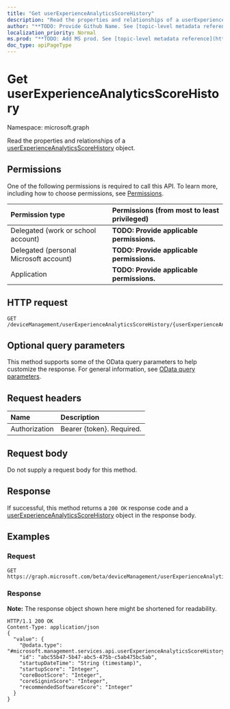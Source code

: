 ```yaml
---
title: "Get userExperienceAnalyticsScoreHistory"
description: "Read the properties and relationships of a userExperienceAnalyticsScoreHistory object."
author: "**TODO: Provide Github Name. See [topic-level metadata reference](https://msgo.azurewebsites.net/add/document/guidelines/metadata.html#topic-level-metadata)**"
localization_priority: Normal
ms.prod: "**TODO: Add MS prod. See [topic-level metadata reference](https://msgo.azurewebsites.net/add/document/guidelines/metadata.html#topic-level-metadata)**"
doc_type: apiPageType
---
```


# Get userExperienceAnalyticsScoreHistory

Namespace: microsoft.graph

Read the properties and relationships of a [userExperienceAnalyticsScoreHistory](../resources/userexperienceanalyticsscorehistory.md) object.

## Permissions
One of the following permissions is required to call this API. To learn more, including how to choose permissions, see [Permissions](/concepts/permissions-reference.md).

|Permission type|Permissions (from most to least privileged)|
|:---|:---|
|Delegated (work or school account)|**TODO: Provide applicable permissions.**|
|Delegated (personal Microsoft account)|**TODO: Provide applicable permissions.**|
|Application|**TODO: Provide applicable permissions.**|

## HTTP request

<!-- {
  "blockType": "ignored"
}
-->
``` http
GET /deviceManagement/userExperienceAnalyticsScoreHistory/{userExperienceAnalyticsScoreHistoryId}
```

## Optional query parameters
This method supports some of the OData query parameters to help customize the response. For general information, see [OData query parameters](/graph/query-parameters).

## Request headers
|Name|Description|
|:---|:---|
|Authorization|Bearer {token}. Required.|

## Request body
Do not supply a request body for this method.

## Response

If successful, this method returns a `200 OK` response code and a [userExperienceAnalyticsScoreHistory](../resources/userexperienceanalyticsscorehistory.md) object in the response body.

## Examples

### Request
<!-- {
  "blockType": "request",
  "name": "get_userexperienceanalyticsscorehistory"
}
-->
``` http
GET https://graph.microsoft.com/beta/deviceManagement/userExperienceAnalyticsScoreHistory/{userExperienceAnalyticsScoreHistoryId}
```

### Response
**Note:** The response object shown here might be shortened for readability.
<!-- {
  "blockType": "response",
  "truncated": true,
  "@odata.type": "microsoft.management.services.api.userExperienceAnalyticsScoreHistory"
}
-->
``` http
HTTP/1.1 200 OK
Content-Type: application/json
{
  "value": {
    "@odata.type": "#microsoft.management.services.api.userExperienceAnalyticsScoreHistory",
    "id": "abc55b47-5b47-abc5-475b-c5ab475bc5ab",
    "startupDateTime": "String (timestamp)",
    "startupScore": "Integer",
    "coreBootScore": "Integer",
    "coreSigninScore": "Integer",
    "recommendedSoftwareScore": "Integer"
  }
}
```

